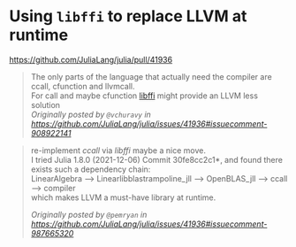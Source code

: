 # Using `libffi` to replace LLVM at runtime

https://github.com/JuliaLang/julia/pull/41936

> The only parts of the language that actually need the compiler are ccall, cfunction and llvmcall.  
> For call and maybe cfunction [libffi](https://github.com/libffi/libffi) might provide an LLVM less solution  
> _Originally posted by `@vchuravy` in https://github.com/JuliaLang/julia/issues/41936#issuecomment-908922141_

> re-implement _ccall_ via _libffi_ maybe a nice move.  
> I tried Julia 1.8.0 (2021-12-06)  Commit 30fe8cc2c1*, and found there exists such a dependency chain:  
> LinearAlgebra --> Linearlibblastrampoline_jll --> OpenBLAS_jll -->  ccall --> compiler  
> which makes LLVM a must-have library at runtime.
>
> _Originally posted by `@pemryan` in https://github.com/JuliaLang/julia/issues/41936#issuecomment-987665320_
